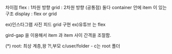 차이점
flex : 1차원 방향
grid : 2차원 방향
(공통점)
둘다 container 안에 item 이 있는 구조
display : flex or grid

ex)인스타그램 사진 피드 grid 구현
ex)유튜브 는 flex

gird-gap 을 이용해서 item 과 item 사이 간격을 조절함.

(*) root: 최상 계층,왕 ?!,부모 
c/user/folder - c는 root 폴더